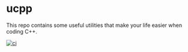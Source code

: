 # ucpp

This repo contains some useful utilities that make your life easier when coding C++.

[![ci](https://github.com/xiaozhuai/ucpp/actions/workflows/ci.yml/badge.svg)](https://github.com/xiaozhuai/ucpp/actions/workflows/ci.yml)
